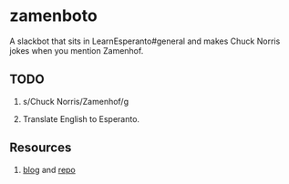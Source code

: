 # zamenboto

A slackbot that sits in LearnEsperanto#general and makes Chuck Norris jokes when you mention Zamenhof.

## TODO

1. s/Chuck Norris/Zamenhof/g

2. Translate English to Esperanto.

## Resources

1. [blog](https://scotch.io/tutorials/building-a-slack-bot-with-node-js-and-chuck-norris-super-powers) and [repo](https://github.com/lmammino/norrisbot)
